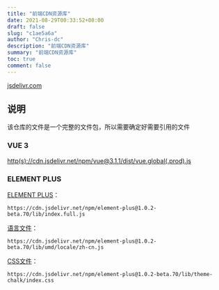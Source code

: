 ```yaml
---
title: "前端CDN资源库"
date: 2021-08-29T00:33:52+08:00
draft: false
slug: "c1ae5a6a"
author: "Chris-dc"
description: "前端CDN资源库"
summary: "前端CDN资源库"
toc: true
comment: false
---
```


[jsdelivr.com](https://www.jsdelivr.com/)

## 说明

该仓库的文件是一个完整的文件包，所以需要确定好需要引用的文件

### VUE 3

[http(s)://cdn.jsdelivr.net/npm/vue@3.1.1/dist/vue.global(.prod).js](https://cdn.jsdelivr.net/npm/vue@3.1.1/dist/vue.global.prod.js)

### ELEMENT PLUS

[ELEMENT PLUS](https://cdn.jsdelivr.net/npm/element-plus@1.0.2-beta.70/lib/index.full.js)：
```http
https://cdn.jsdelivr.net/npm/element-plus@1.0.2-beta.70/lib/index.full.js
```

[语言文件](https://cdn.jsdelivr.net/npm/element-plus@1.0.2-beta.70/lib/umd/locale/zh-cn.js)：
```http
https://cdn.jsdelivr.net/npm/element-plus@1.0.2-beta.70/lib/umd/locale/zh-cn.js
```

[CSS文件](https://cdn.jsdelivr.net/npm/element-plus@1.0.2-beta.70/lib/theme-chalk/index.css)：
```http
https://cdn.jsdelivr.net/npm/element-plus@1.0.2-beta.70/lib/theme-chalk/index.css
```

